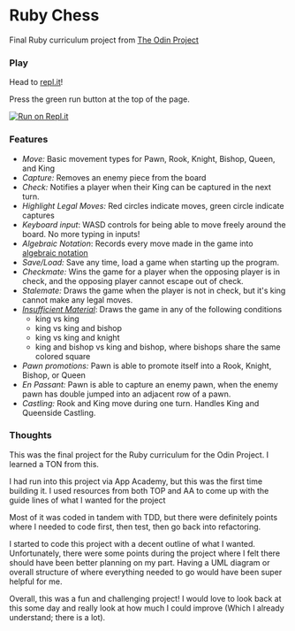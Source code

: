 # Ruby Chess
Final Ruby curriculum project from [The Odin Project](https://www.theodinproject.com/lessons/ruby-ruby-final-project)

### Play ###
Head to [repl.it](https://replit.com/@KenTohara/rubyChess)!

Press the green run button at the top of the page.

[![Run on Repl.it](https://repl.it/badge/github/KTohara/ruby_Chess)](https://replit.com/@KenTohara/rubyChess)

### Features
- *Move:* Basic movement types for Pawn, Rook, Knight, Bishop, Queen, and King
- *Capture:* Removes an enemy piece from the board
- *Check:* Notifies a player when their King can be captured in the next turn.
- *Highlight Legal Moves:* Red circles indicate moves, green circle indicate captures
- *Keyboard input*: WASD controls for being able to move freely around the board. No more typing in inputs!
- *Algebraic Notation*: Records every move made in the game into [algebraic notation](https://en.wikipedia.org/wiki/Algebraic_notation_(chess))
- *Save/Load:* Save any time, load a game when starting up the program.
- *Checkmate:* Wins the game for a player when the opposing player is in check, and the opposing player cannot escape out of check.
- *Stalemate:* Draws the game when the player is not in check, but it's king cannot make any legal moves.
- *[Insufficient Material](https://en.wikipedia.org/wiki/Rules_of_chess#Dead_position)*: Draws the game in any of the following conditions
  - king vs king
  - king vs king and bishop
  - king vs king and knight
  - king and bishop vs king and bishop, where bishops share the same colored square
- *Pawn promotions:* Pawn is able to promote itself into a Rook, Knight, Bishop, or Queen
- *En Passant:* Pawn is able to capture an enemy pawn, when the enemy pawn has double jumped into an adjacent row of a pawn.
- *Castling:* Rook and King move during one turn. Handles King and Queenside Castling.

### Thoughts
This was the final project for the Ruby curriculum for the Odin Project. I learned a TON from this.

I had run into this project via App Academy, but this was the first time building it. I used resources from both TOP and AA to come up with the guide lines of what I wanted for the project

Most of it was coded in tandem with TDD, but there were definitely points where I needed to code first, then test, then go back into refactoring.

I started to code this project with a decent outline of what I wanted. Unfortunately, there were some points during the project where I felt there should have been better planning on my part.
Having a UML diagram or overall structure of where everything needed to go would have been super helpful for me.

Overall, this was a fun and challenging project! I would love to look back at this some day and really look at how much I could improve (Which I already understand; there is a lot).